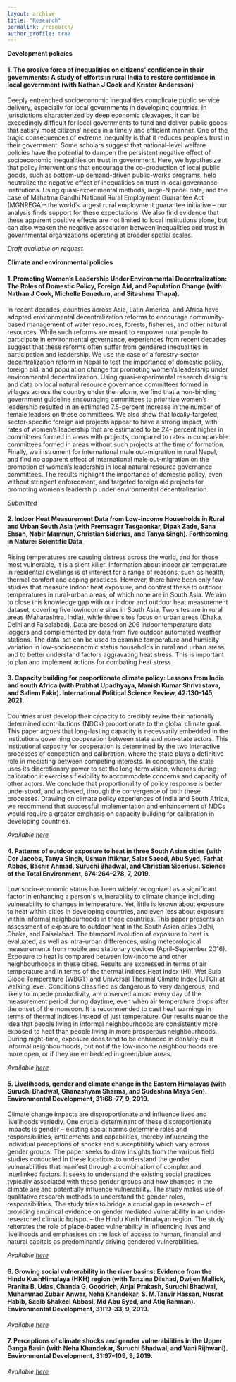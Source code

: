 ```yaml
---
layout: archive
title: "Research"
permalink: /research/
author_profile: true
---
```


**Development policies**

<h4> 1. The erosive force of inequalities on citizens’ confidence in their governments: A study of efforts in rural India to restore confidence in local government (with Nathan J Cook and Krister Andersson) </h4>

Deeply entrenched socioeconomic inequalities complicate public service delivery, especially for
local governments in developing countries. In jurisdictions characterized by deep economic
cleavages, it can be exceedingly difficult for local governments to fund and deliver public goods
that satisfy most citizens’ needs in a timely and efficient manner. One of the tragic
consequences of extreme inequality is that it reduces people’s trust in their government. Some
scholars suggest that national-level welfare policies have the potential to dampen the persistent
negative effect of socioeconomic inequalities on trust in government. Here, we hypothesize that
policy interventions that encourage the co-production of local public goods, such as bottom-up
demand-driven public-works programs, help neutralize the negative effect of inequalities on
trust in local governance institutions. Using quasi-experimental methods, large-N panel data,
and the case of Mahatma Gandhi National Rural Employment Guarantee Act (MGNREGA)– the
world’s largest rural employment guarantee initiative – our analysis finds support for these
expectations. We also find evidence that these apparent positive effects are not limited to local
institutions alone, but can also weaken the negative association between inequalities and trust
in governmental organizations operating at broader spatial scales.

*Draft available on request*

**Climate and environmental policies**

<h4> 1. Promoting Women’s Leadership Under Environmental Decentralization: The Roles of Domestic Policy, Foreign Aid, and Population Change (with Nathan J Cook, Michelle Benedum, and Sitashma Thapa). </h4>

In recent decades, countries across Asia, Latin America, and Africa have adopted environmental decentralization reforms to encourage community-based management of water resources, forests, fisheries, and other natural resources. While such reforms are meant to empower rural people to participate in environmental governance, experiences from recent decades suggest that these reforms often suffer from gendered inequalities in participation and leadership. We use the case of a forestry-sector decentralization reform in Nepal to test the importance of domestic policy, foreign aid, and population change for promoting women’s leadership under environmental decentralization. Using quasi-experimental research designs and data on local natural resource
governance committees formed in villages across the country under the reform, we find that a non-binding government guideline encouraging committees to prioritize women’s leadership resulted in an estimated 7.5-percent increase in the number of female leaders on these committees. We also show that locally-targeted, sector-specific foreign aid projects appear to have a strong impact, with rates of women’s leadership that are estimated to be 24- percent higher in committees formed in areas with projects, compared to rates in comparable committees formed in areas without such projects at the time of formation. Finally, we instrument for international male out-migration in rural Nepal, and find no apparent effect of international male out-migration on the promotion of women’s leadership in local natural resource governance committees. The results highlight the importance of domestic policy, even without stringent enforcement, and targeted foreign aid projects for promoting women’s leadership under environmental decentralization.

*Submitted*

<h4> 2. Indoor Heat Measurement Data from Low-income Households in Rural and Urban South Asia (with Premsagar Tasgaonkar, Dipak Zade, Sana Ehsan, Nabir Mamnun, Christian Siderius, and Tanya Singh). Forthcoming in Nature: Scientific Data </h4>

Rising temperatures are causing distress across the world, and for those most vulnerable, it is a silent killer. Information about indoor air temperature in residential dwellings is of interest for a range of reasons, such as health, thermal comfort and coping practices. However, there have been only few studies that measure indoor heat exposure, and contrast these to outdoor temperatures in rural-urban areas, of which none are in South Asia. We aim to close this knowledge gap with our indoor and outdoor heat measurement dataset, covering five lowincome sites in South Asia. Two sites are in rural areas (Maharashtra, India), while three sites focus on urban areas (Dhaka, Delhi and Faisalabad). Data are based on 206 indoor temperature data loggers and complemented by data from five outdoor automated weather stations. The data-set can be used to examine temperature and humidity variation in low-socioeconomic status households in rural and urban areas and to better understand factors aggravating heat stress. This is important to plan and implement actions for combating heat stress.

<h4> 3. Capacity building for proportionate climate policy: Lessons from India and south Africa (with Prabhat Upadhyaya, Manish Kumar Shrivastava, and Saliem Fakir). International Political Science Review, 42:130–145, 2021. </h4>

Countries must develop their capacity to credibly revise their nationally determined contributions (NDCs) proportionate to the global climate goal. This paper argues that long-lasting capacity is necessarily embedded in the institutions governing cooperation between state and non-state actors. This institutional capacity for cooperation is determined by the two interactive processes of conception and calibration, where the state plays a definitive role in mediating between competing interests. In conception, the state uses its discretionary power to set the long-term vision, whereas during calibration it exercises flexibility to accommodate concerns and capacity of other actors. We conclude that proportionality of policy response is better understood, and achieved, through the convergence of both these processes. Drawing on climate policy experiences of India and South Africa, we recommend that successful implementation and enhancement of NDCs would require a greater emphasis on capacity building for calibration in developing countries.

*Available [here](https://doi.org/10.1177/0192512120963883)*

<h4> 4. Patterns of outdoor exposure to heat in three South Asian cities (with Cor Jacobs, Tanya Singh, Usman Iftikhar, Salar Saeed, Abu Syed, Farhat Abbas, Bashir Ahmad, Suruchi Bhadwal, and Christian Siderius). Science of the Total Environment, 674:264–278, 7, 2019. </h4>

Low socio-economic status has been widely recognized as a significant factor in enhancing a person's vulnerability to climate change including vulnerability to changes in temperature. Yet, little is known about exposure to heat within cities in developing countries, and even less about exposure within informal neighbourhoods in those countries. This paper presents an assessment of exposure to outdoor heat in the South Asian cities Delhi, Dhaka, and Faisalabad. The temporal evolution of exposure to heat is evaluated, as well as intra-urban differences, using meteorological measurements from mobile and stationary devices (April–September 2016). Exposure to heat is compared between low-income and other neighbourhoods in these cities. Results are expressed in terms of air temperature and in terms of the thermal indices Heat Index (HI), Wet Bulb Globe Temperature (WBGT) and Universal Thermal Climate Index (UTCI) at walking level. Conditions classified as dangerous to very dangerous, and likely to impede productivity, are observed almost every day of the measurement period during daytime, even when air temperature drops after the onset of the monsoon. It is recommended to cast heat warnings in terms of thermal indices instead of just temperature. Our results nuance the idea that people living in informal neighbourhoods are consistently more exposed to heat than people living in more prosperous neighbourhoods. During night-time, exposure does tend to be enhanced in densely-built informal neighbourhoods, but not if the low-income neighbourhoods are more open, or if they are embedded in green/blue areas.

*Available [here](https://doi.org/10.1016/j.scitotenv.2019.04.087)*

<h4> 5. Livelihoods, gender and climate change in the Eastern Himalayas (with Suruchi Bhadwal, Ghanashyam Sharma, and Sudeshna Maya Sen). Environmental Development, 31:68–77, 9, 2019. </h4>

Climate change impacts are disproportionate and influence lives and livelihoods variedly. One crucial determinant of these disproportionate impacts is gender – existing social norms determine roles and responsibilities, entitlements and capabilities, thereby influencing the individual perceptions of shocks and susceptibility which vary across gender groups. The paper seeks to draw insights from the various field studies conducted in these locations to understand the gender vulnerabilities that manifest through a combination of complex and interlinked factors. It seeks to understand the existing social practices typically associated with these gender groups and how changes in the climate are and potentially influence vulnerability. The study makes use of qualitative research methods to understand the gender roles, responsibilities. The study tries to bridge a crucial gap in research – of providing empirical evidence on gender mediated vulnerability in an under-researched climatic hotspot – the Hindu Kush Himalayan region. The study reiterates the role of place-based vulnerability in influencing lives and livelihoods and emphasises on the lack of access to human, financial and natural capitals as predominantly driving gendered vulnerabilities.

*Available [here](https://doi.org/10.1016/j.envdev.2019.04.008)*

<h4> 6. Growing social vulnerability in the river basins: Evidence from the Hindu KushHimalaya (HKH) region (with Tanzina Dilshad, Dwijen Mallick, Pranita B. Udas, Chanda G. Goodrich, Anjal Prakash, Suruchi Bhadwal, Muhammad Zubair Anwar, Neha Khandekar, S. M.Tanvir Hassan, Nusrat Habib, Saqib Shakeel Abbasi,
Md Abu Syed, and Atiq Rahman). Environmental Development, 31:19–33, 9, 2019. </h4>
  
*Available [here](https://doi.org/10.1016/j.envdev.2018.12.004)*

<h4> 7. Perceptions of climate shocks and gender vulnerabilities in the Upper Ganga Basin (with Neha Khandekar, Suruchi Bhadwal, and Vani Rijhwani). Environmental Development, 31:97–109, 9, 2019. </h4>

*Available [here](https://doi.org/10.1016/j.envdev.2019.02.001)*

